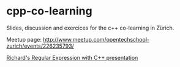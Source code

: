 # cpp-co-learning

Slides, discussion and exercices for the c++ co-learning in Zürich.

Meetup page: http://www.meetup.com/opentechschool-zurich/events/226235793/


[Richard's Regular Expression with C++ presentation](http://opentechschool-zurich.github.io/cpp-co-learning/programming-principles-and-practice/09-classes-etc/Richard/RegexPresentation/app/index.html)
